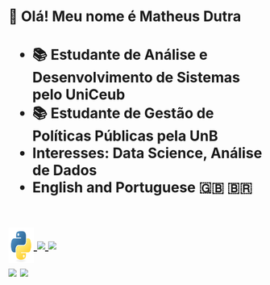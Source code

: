 <h1>👋 Olá! Meu nome é Matheus Dutra<h1>

- 📚 Estudante de Análise e Desenvolvimento de Sistemas pelo UniCeub
- 📚 Estudante de Gestão de Políticas Públicas pela UnB
- Interesses: Data Science, Análise de Dados
- English and Portuguese 🇬🇧 🇧🇷
 <div>
  <a href="https://github.com/mattd02">
<div style="display: inline_block"><br>
  <img align="center" alt="matt-Python" height="70" width="50" src="https://raw.githubusercontent.com/devicons/devicon/master/icons/python/python-original.svg">
  <img align="center" height="60" widtg="60" src="https://cdn.jsdelivr.net/gh/devicons/devicon/icons/pandas/pandas-original-wordmark.svg"/>
  <img align="center" height="60" widtg="60" src="https://upload.wikimedia.org/wikipedia/commons/0/05/Scikit_learn_logo_small.svg">
</div>
<div> 
  <a href = "mailto:matheustd2002@gmail.com"><img src="https://img.shields.io/badge/-Gmail-%23333?style=for-the-badge&logo=gmail&logoColor=white" target="_blank"></a>
  <a href="https://www.linkedin.com/in/mattd2002/" target="_blank"><img src="https://img.shields.io/badge/-LinkedIn-%230077B5?style=for-the-badge&logo=linkedin&logoColor=white" target="_blank"></a>
